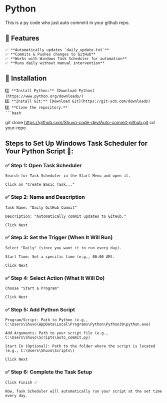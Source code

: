 # Python
 This is a py code who just auto commint in your github repo.

## 📌 Features  
    ✅ **Automatically updates `daily_update.txt`**  
    ✅ **Commits & Pushes changes to GitHub**  
    ✅ **Works with Windows Task Scheduler for automation**  
    ✅ **Runs daily without manual intervention**  

## 🚀 Installation  
    1️⃣ **Install Python:** [Download Python](https://www.python.org/downloads/)  
    2️⃣ **Install Git:** [Download Git](https://git-scm.com/downloads)  
    3️⃣ **Clone the repository:**  
    ```bash
git clone https://github.com/Shuvo-code-dev/Auto-commit-github.git
cd your-repo

## Steps to Set Up Windows Task Scheduler for Your Python Script 🚀:

   ### ✅ Step 1: Open Task Scheduler

    Search for Task Scheduler in the Start Menu and open it.

    Click on "Create Basic Task..."

   ### ✅ Step 2: Name and Description

    Task Name: "Daily GitHub Commit"

    Description: "Automatically commit updates to GitHub."

    Click Next

   ### ✅ Step 3: Set the Trigger (When It Will Run)

    Select "Daily" (since you want it to run every day).

    Start Time: Set a specific time (e.g., 00:00 AM).

    Click Next

   ### ✅ Step 4: Select Action (What It Will Do)

    Choose "Start a Program"

    Click Next

   ### ✅ Step 5: Add Python Script

    Program/Script: Path to Python (e.g., C:\Users\Shuvo\AppData\Local\Programs\Python\Python39\python.exe)

    Add Arguments: Path to your script file (e.g., C:\Users\Shuvo\Scripts\auto_commit.py)

    Start In (Optional): Path to the folder where the script is located (e.g., C:\Users\Shuvo\Scripts\)

    Click Next

   ### ✅ Step 6: Complete the Task Setup

    Click Finish ✅

    Now, Task Scheduler will automatically run your script at the set time every day.
